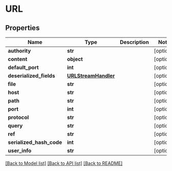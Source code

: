 # URL

## Properties
Name | Type | Description | Notes
------------ | ------------- | ------------- | -------------
**authority** | **str** |  | [optional] 
**content** | **object** |  | [optional] 
**default_port** | **int** |  | [optional] 
**deserialized_fields** | [**URLStreamHandler**](URLStreamHandler.md) |  | [optional] 
**file** | **str** |  | [optional] 
**host** | **str** |  | [optional] 
**path** | **str** |  | [optional] 
**port** | **int** |  | [optional] 
**protocol** | **str** |  | [optional] 
**query** | **str** |  | [optional] 
**ref** | **str** |  | [optional] 
**serialized_hash_code** | **int** |  | [optional] 
**user_info** | **str** |  | [optional] 

[[Back to Model list]](../README.md#documentation-for-models) [[Back to API list]](../README.md#documentation-for-api-endpoints) [[Back to README]](../README.md)



